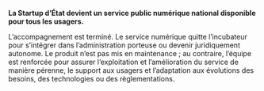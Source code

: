 __La Startup d’État devient un service public numérique national disponible pour tous les usagers.__

L’accompagnement est terminé. Le service numérique quitte l’incubateur pour s’intégrer dans l’administration porteuse ou devenir juridiquement autonome. Le produit n’est pas mis en maintenance ; au contraire, l’équipe est renforcée pour assurer l’exploitation et l’amélioration du service de manière pérenne, le support aux usagers et l’adaptation aux évolutions des besoins, des technologies ou des règlementations. 
